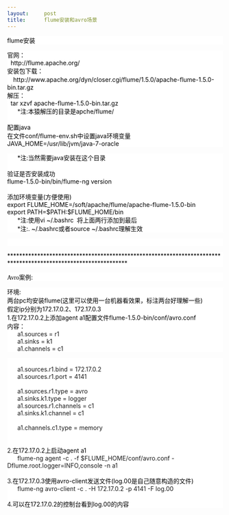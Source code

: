 ```yaml
---
layout:     post
title:      flume安装和avro场景
---
```

<div id="article_content" class="article_content clearfix csdn-tracking-statistics" data-pid="blog" data-mod="popu_307" data-dsm="post">
								            <link rel="stylesheet" href="https://csdnimg.cn/release/phoenix/template/css/ck_htmledit_views-f76675cdea.css">
						<div class="htmledit_views" id="content_views">
                
<p style="background:#FFFFFF;"><span style="color:#000000;">flume</span><span style="font-family:'宋体';"><span style="color:#000000;">安装</span></span></p>
<p style="background:#FFFFFF;"><span style="color:#000000;"><span style="font-family:'宋体';">官网：</span></span><span style="color:#000000;"><br>
  http://flume.apache.org/<br></span><span style="color:#000000;"><span style="font-family:'宋体';">安装包下载：</span></span><span style="color:#000000;"><br></span><span style="color:#000000;"><span style="font-family:'宋体';">　</span></span><span style="color:#000000;">http://www.apache.org/dyn/closer.cgi/flume/1.5.0/apache-flume-1.5.0-bin.tar.gz<br></span><span style="color:#000000;"><span style="font-family:'宋体';">解压：</span></span><span style="color:#000000;"><br>
  tar xzvf apache-flume-1.5.0-bin.tar.gz<br>
      </span>*<span style="color:#000000;"><span style="font-family:'宋体';">注</span></span><span style="color:#000000;">:</span><span style="color:#000000;"><span style="font-family:'宋体';">本猿解压的目录是</span></span><span style="color:#000000;">apche/flume/<br><br></span><span style="color:#000000;"><span style="font-family:'宋体';">配置</span></span><span style="color:#000000;">java<br></span><span style="color:#000000;"><span style="font-family:'宋体';">在文件</span></span><span style="color:#000000;">conf/flume-env.sh</span><span style="color:#000000;"><span style="font-family:'宋体';">中设置</span></span><span style="color:#000000;">java</span><span style="color:#000000;"><span style="font-family:'宋体';">环境变量</span></span><span style="color:#000000;"><br>
JAVA_HOME=/usr/lib/jvm/java-7-oracle</span></p>
<p style="background:#FFFFFF;"><span style="color:#000000;">      </span><span style="color:#000000;">*</span><span style="color:#000000;"><span style="font-family:'宋体';">注</span></span><span style="color:#000000;">:</span><span style="color:#000000;"><span style="font-family:'宋体';">当然需要</span></span><span style="color:#000000;">java</span><span style="color:#000000;"><span style="font-family:'宋体';">安装在这个目录</span></span><span style="color:#000000;"><br><br></span><span style="color:#000000;"><span style="font-family:'宋体';">验证是否安装成功</span></span><span style="color:#000000;"><br>
flume-1.5.0-bin/bin/flume-ng version<br><br></span><span style="color:#000000;"><span style="font-family:'宋体';">添加环境变量</span></span><span style="color:#000000;">(</span><span style="color:#000000;"><span style="font-family:'宋体';">方便使用</span></span><span style="color:#000000;">)<br>
export FLUME_HOME=/soft/apache/flume/apache-flume-1.5.0-bin<br>
export PATH=$PATH:$FLUME_HOME/bin<br>
      </span>*<span style="color:#000000;"><span style="font-family:'宋体';">注</span></span><span style="color:#000000;">:</span><span style="color:#000000;"><span style="font-family:'宋体';">使用</span></span><span style="color:#000000;">vi ~/.bashrc  </span><span style="color:#000000;"><span style="font-family:'宋体';">将上面两行添加到最后</span></span><span style="color:#000000;"><br>
      </span>*<span style="color:#000000;"><span style="font-family:'宋体';">注</span></span><span style="color:#000000;">:</span><span style="color:#000000;">. ~/.bashrc</span><span style="color:#000000;"><span style="font-family:'宋体';">或者</span></span><span style="color:#000000;">source
 ~/.bashrc</span><span style="font-family:'宋体';"><span style="color:#000000;">理解生效</span></span></p>
<p style="background:#FFFFFF;"><span style="color:#000000;"> </span></p>
<p style="background:#FFFFFF;"><span style="color:#000000;">***************************************************************************************************************</span></p>
<p style="background:#FFFFFF;"><span style="color:#000000;"><span style="font-family:'宋体';">Avro案例</span></span><span style="color:#000000;">:</span></p>
<p style="background:#FFFFFF;"><span style="color:#000000;"><span style="font-family:'宋体';">环境</span></span><span style="color:#000000;">:<br></span><span style="color:#000000;"><span style="font-family:'宋体';">两台</span></span><span style="color:#000000;">pc</span><span style="color:#000000;"><span style="font-family:'宋体';">均安装</span></span><span style="color:#000000;">flume(</span><span style="color:#000000;"><span style="font-family:'宋体';">这里可以使用一台机器看效果，标注两台好理解一些</span></span><span style="color:#000000;">)<br></span><span style="color:#000000;"><span style="font-family:'宋体';">假定</span></span><span style="color:#000000;">ip</span><span style="color:#000000;"><span style="font-family:'宋体';">分别为</span></span><span style="color:#000000;">172.17.0.2</span><span style="color:#000000;"><span style="font-family:'宋体';">、</span></span><span style="color:#000000;">172.17.0.3<br>
1.</span><span style="color:#000000;"><span style="font-family:'宋体';">在</span></span><span style="color:#000000;">172.17.0.2</span><span style="color:#000000;"><span style="font-family:'宋体';">上添加</span></span><span style="color:#000000;">agent a1</span><span style="color:#000000;"><span style="font-family:'宋体';">配置文件</span></span><span style="color:#000000;">flume-1.5.0-bin/conf/avro.conf<br></span><span style="color:#000000;"><span style="font-family:'宋体';">内容：</span></span><span style="color:#000000;"><br>
      </span>a1.sources = r1<br>
      a1.sinks = k1<br>
      a1.channels = c1</p>
<p style="background:#FFFFFF;"><span style="color:#000000;"><br>
      </span>a1.sources.r1.bind = 172.17.0.2<br>
      a1.sources.r1.port = 4141<br><br>
      a1.sources.r1.type = avro<br>
      a1.sinks.k1.type = logger<br>
      a1.sources.r1.channels = c1<br>
      a1.sinks.k1.channel = c1<br><br>
      a1.channels.c1.type = memory<br><br><br>
2.<span style="color:#000000;"><span style="font-family:'宋体';">在</span></span><span style="color:#000000;">172.17.0.2</span><span style="color:#000000;"><span style="font-family:'宋体';">上启动</span></span><span style="color:#000000;">agent a1<br>
      </span>flume-ng agent -c . -f $FLUME_HOME/conf/avro.conf -Dflume.root.logger=INFO,console -n a1 <br><br>
3.<span style="color:#000000;"><span style="font-family:'宋体';">在</span></span><span style="color:#000000;">172.17.0.3</span><span style="color:#000000;"><span style="font-family:'宋体';">使用</span></span><span style="color:#000000;">avro-client</span><span style="color:#000000;"><span style="font-family:'宋体';">发送文件</span></span><span style="color:#000000;">(log.00</span><span style="color:#000000;"><span style="font-family:'宋体';">是自己随意构造的文件</span></span><span style="color:#000000;">)<br>
      </span>flume-ng avro-client -c . -H 172.17.0.2 -p 4141 -F log.00<br><br>
4.<span style="color:#000000;"><span style="font-family:'宋体';">可以在</span></span><span style="color:#000000;">172.17.0.2</span><span style="color:#000000;"><span style="font-family:'宋体';">的控制台看到</span></span><span style="color:#000000;">log.00</span><span style="color:#000000;"><span style="font-family:'宋体';">的内容</span></span></p>
            </div>
                </div>